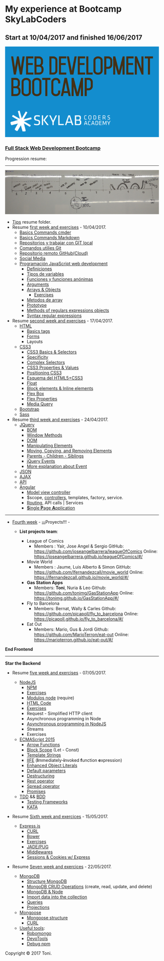 
# My experience at Bootcamp SkyLabCoders

## Start at 10/04/2017 and finished 16/06/2017

![Bootcamp_logo.png](img/Bootcamp_logo.png)

### [Full Stack Web Development Bootcamp](https://skylabcoders.github.io/bootcamp-abril2017/)

Progression resume:

---

![timeline](img/timeline.png)

-   [Tips](https://github.com/tonimg/Course/blob/master/Tips/tips.md#tips) resume folder.
-   Resume [first week and exercises](https://github.com/tonimg/Course/blob/master/Frontend/Frontend/01%20Semana/Readme%2010.04.md) - 10/04/2017.
    +   [Basics Commands cmder](https://github.com/tonimg/Course/blob/master/Frontend/01%20Semana/Readme%2010.04.md#basics-commands-cmdercommands-httpblikergithubiocmder)
    +   [Basics Commands Markdown](https://github.com/tonimg/Course/blob/master/Frontend/01%20Semana/Readme%2010.04.md#bacis-commands-markdown)
    +   [Repositorios y trabajar con GIT local](https://github.com/tonimg/Course/blob/master/Frontend/01%20Semana/Readme%2010.04.md#repositorios-y-trabajar-con-git-local)
    +   [Comandos utilies Git](https://github.com/tonimg/Course/blob/master/Frontend/01%20Semana/Readme%2010.04.md#comandos-utilies-git)
    +   [Repositorio remoto GitHub(Cloud)](https://github.com/tonimg/Course/blob/master/Frontend/01%20Semana/Readme%2010.04.md#repositorio-remoto-github-en-la-nube) 
    +   [Social Media](https://github.com/tonimg/Course/blob/master/Frontend/01%20Semana/Readme%2011.04.md#social-media)
    +   [Programación JavaScript web development](https://github.com/tonimg/Course/blob/master/Frontend/01%20Semana/Readme%2011.04.md#programación-js-web-development)
        *   [Definiciones](https://github.com/tonimg/Course/blob/master/Frontend/01%20Semana/Readme%2011.04.md#definiciones)
        *   [Tipos de variables](https://github.com/tonimg/Course/blob/master/Frontend/01%20Semana/Readme%2011.04.md#tipos-de-variables)
        *   [Funciones y funciones anónimas](https://github.com/tonimg/Course/blob/master/Frontend/01%20Semana/Readme%2012.04.md#funciones-y-funciones-anónimas)
        *   [Arguments](https://github.com/tonimg/Course/blob/master/Frontend/01%20Semana/Readme%2012.04.md#argument)
        *   [Arrays & Objects](https://github.com/tonimg/Course/blob/master/Frontend/01%20Semana/Readme%2012.04.md#arrays--objects)
            -   [Exercises](https://github.com/tonimg/Course/blob/master/Frontend/01%20Semana/Readme%2013.04.md#practice)
        *   [Metodos de array](https://github.com/tonimg/Course/blob/master/Frontend/01%20Semana/Readme%2013.04.md#metodos-de-array-podemos-hacer)
        *   [Prototype](https://github.com/tonimg/Course/blob/master/Frontend/01%20Semana/Readme%2013.04.md#prototype)
        *   [Methods of regulars expressions objects](https://github.com/tonimg/Course/blob/master/Frontend/Frontend/Frontend/02%20Semana/Readme%2017.04.md#methods-of-the-regexp-objects)
        *   [Syntax regular expressions](https://github.com/tonimg/Course/blob/master/Frontend/Frontend/Frontend/02%20Semana/Readme%2017.04.md#syntax-regular-expression)
-   Resume [second week and exercises](https://github.com/tonimg/Course/tree/master/Frontend/02%20Semana) - 17/04/2017.
    +   [HTML](https://github.com/tonimg/Course/blob/master/Frontend/02%20Semana/Readme%2017.04.md#html)
        *   [Basics tags](https://github.com/tonimg/Course/blob/master/Frontend/02%20Semana/Readme%2017.04.md#diferentes-tags-de-un-html-5)
        *   [Forms](https://github.com/tonimg/Course/blob/master/Frontend/02%20Semana/Readme%2017.04.md#creación-formularios)
        *   Layouts
    +   [CSS3](https://github.com/tonimg/Course/blob/master/Frontend/02%20Semana/Readme%2018.04.md#css3)
        *   [CSS3 Basics & Selectors](https://github.com/tonimg/Course/blob/master/Frontend/02%20Semana/Readme%2018.04.md#css3-basics--selectors)
        *   [Specificity](https://github.com/tonimg/Course/blob/master/Frontend/02%20Semana/Readme%2018.04.md#specificity)
        *   [Complex Selectors](https://github.com/tonimg/Course/blob/master/Frontend/02%20Semana/Readme%2018.04.md#complex-selectors)
        *   [CSS3 Properties & Values](https://github.com/tonimg/Course/blob/master/Frontend/02%20Semana/Readme%2018.04.md#css3-properties--values)
        *   [Positioning CSS3](https://github.com/tonimg/Course/blob/master/Frontend/02%20Semana/Readme%2018.04.md#css3-positioning)
        *   [Esquema del HTML5+CSS3](https://github.com/tonimg/Course/blob/master/Frontend/02%20Semana/Readme%2018.04.md#esquema-del-html5css3)
        *   [Float](https://github.com/tonimg/Course/blob/master/Frontend/02%20Semana/Readme%2018.04.md#float)
        *   [Block elements & Inline elements](https://github.com/tonimg/Course/blob/master/Frontend/02%20Semana/Readme%2019.04.md#block-elements-and-inline-elements)
        *   [Flex Box](https://github.com/tonimg/Course/blob/master/Frontend/02%20Semana/Readme%2019.04.md#flex-box)
        *   [Flex Properties](https://github.com/tonimg/Course/blob/master/Frontend/02%20Semana/Readme%2019.04.md#flex-property)
        *   [Media Query](https://github.com/tonimg/Course/blob/master/Frontend/02%20Semana/Readme%2019.04.md#css3-mediaquery)
    *   [Bootstrap](https://github.com/tonimg/Course/blob/master/Frontend/02%20Semana/Readme%2020.04.md)
    *   [Sass](https://github.com/tonimg/Course/blob/master/Frontend/02%20Semana/Readme%2021.04.md#sass)
-   Resume [third week and exercises](https://github.com/tonimg/Course/tree/master/Frontend/03%20Semana) - 24/04/2017.
    -  [JQuery](https://github.com/tonimg/Course/blob/master/Frontend/03%20Semana/Readme%2024.04.md#jquery)
        +  [BOM](https://github.com/tonimg/Course/blob/master/Frontend/03%20Semana/Readme%2024.04.md#bom)
        +  [Window Methods](https://github.com/tonimg/Course/blob/master/Frontend/03%20Semana/Readme%2024.04.md#window-methods)
        +  [DOM](https://github.com/tonimg/Course/blob/master/Frontend/03%20Semana/Readme%2024.04.md#dom)
        +  [Manipulating Elements](https://github.com/tonimg/Course/blob/master/Frontend/03%20Semana/Readme%2024.04.md#manipulating-elements)
        +  [Moving, Copying, and Removing Elements](https://github.com/tonimg/Course/blob/master/Frontend/03%20Semana/Readme%2024.04.md#moving-copying-and-removing-elements)
        +  [Parents - Children - Siblings](https://github.com/tonimg/Course/blob/master/Frontend/03%20Semana/Readme%2024.04.md#parents)
        +  [jQuery Events](https://github.com/tonimg/Course/blob/master/Frontend/03%20Semana/Readme%2025.04.md#jquery-events)
        +  [More explanation about Event](https://github.com/tonimg/Course/blob/master/Frontend/03%20Semana/Readme%2026.04.md#today-2604)
    -  [JSON](https://github.com/tonimg/Course/blob/master/Frontend/03%20Semana/Readme%2026.04.md#json)
    -  [AJAX](https://github.com/tonimg/Course/blob/master/Frontend/03%20Semana/Readme%2026.04.md#ajax)
    -  [API](https://github.com/tonimg/Course/blob/master/Frontend/03%20Semana/Readme%2026.04.md#api)
    -   [Angular](https://github.com/tonimg/Course/blob/master/Frontend/03%20Semana/Readme%2027.04.md#today-2704)
        +  [Model view controller](https://github.com/tonimg/Course/blob/master/Frontend/03%20Semana/Readme%2027.04.md#model-view-controller)
        +  $scope, [controllers](https://github.com/tonimg/Course/blob/master/Frontend/03%20Semana/Readme%2027.04.md#controler), templates, factory, service.
        +  [Routing](https://github.com/tonimg/Course/blob/master/Frontend/04%20Semana/Readme%2001.05.md#today-0105), API calls | Services
        +  [**S**ingle **P**age **A**pplication](https://github.com/tonimg/Course/blob/master/Frontend/03%20Semana/Readme%2028.04.md#spa)

----------------------------------------

-   [Fourth week](https://github.com/tonimg/Course/tree/master/Frontend/04%20Semana) - ¡¡¡Proyects!!! - 
    +   **List projects team**: 
    
        +   League of Comics
            *   Members : Yair, Jose Angel & Sergio
GitHub: https://github.com/joseangelbarrera/leagueOfComics
Online: https://joseangelbarrera.github.io/leagueOfComics/#/
        +   Movie World
            *   Members : Jaume, Luis Alberto & Simon
GitHub: https://github.com/lfernandezcall/movie_world
Online: https://lfernandezcall.github.io/movie_world/#/
        +   **Gas Station Apps**
            *   Members: **Toni**, Nuria & Leo
Github: https://github.com/tonimg/GasStationApp
Online: https://tonimg.github.io/GasStationApp/#/
        +   Fly to Barcelona
            *   Members: Bernat, Wally & Carles
Github: https://github.com/picapoll/fly_to_barcelona
Online: https://picapoll.github.io/fly_to_barcelona/#/
        +   Eat Out
            *   Members: Mario, Gus & Jordi
Github: https://github.com/MarioTerron/eat-out
Online: https://marioterron.github.io/eat-out/#/

**End Frontend**

----------------

**Star the Backend**

-   Resume [five week and exercises](https://github.com/tonimg/Course/tree/master/Backend/05%20Semana) - 07/05/2017.
    +   [NodeJS](https://skylabcoders.github.io/bootcamp-abril2017/?full#207)
        *   [NPM](https://github.com/tonimg/Course/blob/master/Backend/05%20Semana/Readme%2008.05.md#npm)
        *   [Exercises](https://skylabcoders.github.io/bootcamp-abril2017/?full#213)
        *   [Modulos node](https://github.com/tonimg/Course/blob/master/Backend/05%20Semana/Readme%2009.05.md#modulos-node-require) (require)
        *   [HTML Code](https://github.com/tonimg/Course/blob/master/Backend/05%20Semana/Readme%2009.05.md#html-code)
        *   [Exercises](https://github.com/tonimg/Course/blob/master/Backend/05%20Semana/Readme%2009.05.md#exercices)
        *   Request - Simplified HTTP client  
        *   Asynchronous programming in Node
        *   [Asynchronous programming in NodeJS](https://github.com/tonimg/Course/blob/master/Backend/05%20Semana/Readme%2009.05.md#asynchronous-programming-in-node)
        *   Streams
        *   Exercises
    +   [ECMAScript 2015](https://github.com/tonimg/Course/blob/master/Backend/05%20Semana/Readme%2011.05.md#ecmascript-2015)
        *   [Arrow Functions](https://github.com/tonimg/Course/blob/master/Backend/05%20Semana/Readme%2011.05.md#arrow-functions)
        *   [Block Scope](https://github.com/tonimg/Course/blob/master/Backend/05%20Semana/Readme%2011.05.md#block-scope) (Let - Const)
        *   [Template Strings](https://github.com/tonimg/Course/blob/master/Backend/05%20Semana/Readme%2011.05.md#template-strings)
        *   [IIFE](https://github.com/tonimg/Course/blob/master/Backend/05%20Semana/Readme%2011.05.md#iife) (**I**mmediately-**i**nvoked **f**unction **e**xpression)
        *   [Enhanced Object Literals](https://github.com/tonimg/Course/blob/master/Backend/05%20Semana/Readme%2011.05.md#enhanced-object-literals)
        *   [Default parameters](https://github.com/tonimg/Course/blob/master/Backend/05%20Semana/Readme%2011.05.md#default-parameters)
        *   [Destructuring](https://github.com/tonimg/Course/blob/master/Backend/05%20Semana/Readme%2011.05.md#destructuring)
        *   [Rest operator](https://github.com/tonimg/Course/blob/master/Backend/05%20Semana/Readme%2011.05.md#rest-operator)
        *   [Spread operator](https://github.com/tonimg/Course/blob/master/Backend/05%20Semana/Readme%2011.05.md#spread-operator)
        *   [Promises](https://github.com/tonimg/Course/blob/master/Backend/05%20Semana/Readme%2012.05.md#promises)
    +   [TDD](https://github.com/tonimg/Course/blob/master/Backend/05%20Semana/Readme%2013.05.md#tdd) && [BDD](https://github.com/tonimg/Course/blob/master/Backend/05%20Semana/Readme%2013.05.md#bdd)
        *   [Testing Frameworks](https://github.com/tonimg/Course/blob/master/Backend/05%20Semana/Readme%2013.05.md#testing-frameworks)
        *   [KATA](https://github.com/tonimg/Course/blob/master/Backend/05%20Semana/Readme%2013.05.md#kata)

-   Resume [Sixth week and exercices](https://github.com/tonimg/Course/tree/master/Backend/06%20Semana) - 15/05/2017.
    +   [Express.js](https://github.com/tonimg/Course/blob/master/Backend/06%20Semana/Readme%2015.05.md#today-1505)
        *   [CURL](https://github.com/tonimg/Course/blob/master/Backend/06%20Semana/Readme%2015.05.md#curl)
        *   [Bower](https://github.com/tonimg/Course/blob/master/Backend/06%20Semana/Readme%2015.05.md#bower)
        *   [Exercises](https://github.com/tonimg/Course/blob/master/Backend/06%20Semana/Readme%2015.05.md#exercices)
        *   [JADE/PUG](https://github.com/tonimg/Course/blob/master/Backend/06%20Semana/Readme%2016.05.md#jade-or-pug-actually-name)
        *   [Middlewares](https://github.com/tonimg/Course/blob/master/Backend/06%20Semana/Readme%2017.05.md#middlewares)
        *   [Sessions & Cookies w/ Express](https://github.com/tonimg/Course/blob/master/Backend/06%20Semana/Readme%2017.05.md#sessions--cookies-w-express)
-  Resume [Seven week and exercices](https://github.com/tonimg/Course/blob/master/Backend/07%20Semana/Readme%2022.05.md) - 22/05/2017.
    +  [MongoDB](https://github.com/tonimg/Course/blob/master/Backend/07%20Semana/Readme%2022.05.md#mongodb)
        *  [Structure MongoDB](https://github.com/tonimg/Course/blob/master/Backend/07%20Semana/Readme%2022.05.md#structure-mongodb)
        *  [MongoDB CRUD Operations](https://github.com/tonimg/Course/blob/master/Backend/07%20Semana/Readme%2022.05.md#mongodb-crud-operations-create-read-update-and-delete) (create, read, update, and delete)
        *  [MongoDB & Node](https://github.com/tonimg/Course/blob/master/Backend/07%20Semana/Readme%2022.05.md#mongo--node)
        *  [Import data into the collection](https://github.com/tonimg/Course/blob/master/Backend/07%20Semana/Readme%2022.05.md#import-data-into-the-collection)
        *  [Queries](https://github.com/tonimg/Course/blob/master/Backend/07%20Semana/Readme%2022.05.md#queries)
        *  [Projections](https://github.com/tonimg/Course/blob/master/Backend/07%20Semana/Readme%2022.05.md#projections)
    +   [Mongoose](https://github.com/tonimg/Course/blob/master/Backend/07%20Semana/Readme%2023.05.md#monogoose)
        *   [Mongoose structure](https://github.com/tonimg/Course/blob/master/Backend/07%20Semana/Readme%2024.05.md#mongoose)
        *   [CURL](https://github.com/tonimg/Course/blob/master/Backend/07%20Semana/Readme%2024.05.md#practice-with-curl)
    +   [Useful tools](https://github.com/tonimg/Course/blob/master/Backend/07%20Semana/Readme%2025.05.md#useful-tools):
        *   [Robomongo](https://github.com/tonimg/Course/blob/master/Backend/07%20Semana/Readme%2025.05.md#robomongo)
        *   [DevoTools](https://github.com/tonimg/Course/blob/master/Backend/07%20Semana/Readme%2025.05.md#devtools)
        *   [Debug npm](https://github.com/tonimg/Course/blob/master/Backend/07%20Semana/Readme%2025.05.md#debug-npm)







Copyright © 2017 Toni.
